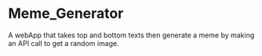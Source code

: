 # Meme_Generator


A webApp that takes top and bottom texts then generate a meme by making an API call to get a random image.